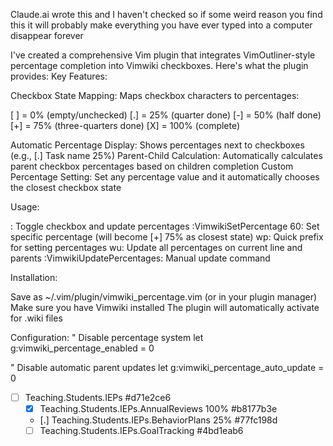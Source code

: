 Claude.ai wrote this and I haven't checked so if some weird reason you find this it will probably make everything you have ever typed into a computer disappear forever

I've created a comprehensive Vim plugin that integrates VimOutliner-style percentage completion into Vimwiki checkboxes. Here's what the plugin provides:
Key Features:

Checkbox State Mapping: Maps checkbox characters to percentages:

[ ] = 0% (empty/unchecked)
[.] = 25% (quarter done)
[-] = 50% (half done)
[+] = 75% (three-quarters done)
[X] = 100% (complete)


Automatic Percentage Display: Shows percentages next to checkboxes (e.g., [.] Task name 25%)
Parent-Child Calculation: Automatically calculates parent checkbox percentages based on children completion
Custom Percentage Setting: Set any percentage value and it automatically chooses the closest checkbox state

Usage:

<C-Space>: Toggle checkbox and update percentages
:VimwikiSetPercentage 60: Set specific percentage (will become [+] 75% as closest state)
<leader>wp: Quick prefix for setting percentages
<leader>wu: Update all percentages on current line and parents
:VimwikiUpdatePercentages: Manual update command

Installation:

Save as ~/.vim/plugin/vimwiki_percentage.vim (or in your plugin manager)
Make sure you have Vimwiki installed
The plugin will automatically activate for .wiki files

Configuration:
" Disable percentage system
let g:vimwiki_percentage_enabled = 0

" Disable automatic parent updates
let g:vimwiki_percentage_auto_update = 0

* [ ] Teaching.Students.IEPs  #d71e2ce6
  * [X] Teaching.Students.IEPs.AnnualReviews 100%  #b8177b3e
  * [.] Teaching.Students.IEPs.BehaviorPlans 25%  #77fc198d
  * [ ] Teaching.Students.IEPs.GoalTracking  #4bd1eab6
